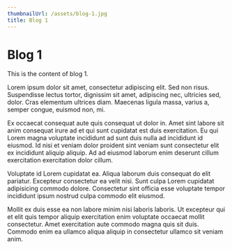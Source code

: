 ```yaml
---
thumbnailUrl: /assets/blog-1.jpg
title: Blog 1
---
```


# Blog 1

This is the content of blog 1.

Lorem ipsum dolor sit amet, consectetur adipiscing elit. Sed non risus. Suspendisse lectus tortor, dignissim sit amet, adipiscing nec, ultricies sed, dolor. Cras elementum ultrices diam. Maecenas ligula massa, varius a, semper congue, euismod non, mi.

Ex occaecat consequat aute quis consequat ut dolor in. Amet sint labore sit anim consequat irure ad et qui sunt cupidatat est duis exercitation. Eu qui Lorem magna voluptate incididunt ad sunt duis nulla ad incididunt id eiusmod. Id nisi et veniam dolor proident sint veniam sunt consectetur elit ex incididunt aliquip aliquip. Ad ad eiusmod laborum enim deserunt cillum exercitation exercitation dolor cillum.

Voluptate id Lorem cupidatat ea. Aliqua laborum duis consequat do elit pariatur. Excepteur consectetur ea velit nisi. Sunt culpa Lorem cupidatat adipisicing commodo dolore. Consectetur sint officia esse voluptate tempor incididunt ipsum nostrud culpa commodo elit eiusmod.

Mollit ex duis esse ea non labore minim nisi laboris laboris. Ut excepteur qui et elit quis tempor aliquip exercitation enim voluptate occaecat mollit consectetur. Amet exercitation aute commodo magna quis sit duis. Commodo enim ea ullamco aliqua aliquip in consectetur ullamco sit veniam anim.